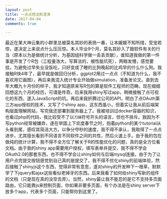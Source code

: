 ```yaml
---
layout: post
title: 一点点想法和澄清
date: 2017-04-04
comments: true

---
```

最近在某大神云集的小群里总被莫名其妙的表扬一番，让本媛媛不知所措，受宠若惊，遂决定上来说点什么压压惊。本人毕业9个月，莫名其妙入了跟软件有关的行当（原本以为是做统计分析，为基因组科学做一丢丢贡献），谁知道我做的第一件事是开发了个R包（工程量浩大，写算法的，被性能坑死），两眼发懵，感觉要挂。为避免过早失业没饭吃，只好变成了睡的比狗晚起的比鸡早的什么什么狗。我接触R快4年了，最早就是做回归分析，ggplot2用过一点点（不知道为什么，我不喜欢用它画图），再后来我混入统计专业开始做simulation，准备发论文。直到去年大概九十月份的样子，我才知道原来写R包的算是软件工程师的范畴。现在细细回想这九个月的经历，可谓是传奇。后来我用shiny写过app，稍微接触了点可视化的东西，遂入JavaScript的坑。再后来我折腾过公司的API，明白了点OAuth第三方app授权的技术，又写了个shiny app，这东西虽小，但着实让我从前后端架构层面理解网站，写完我还部署到服务器上了。我被培训过docker容器的知识，也看过php的代码，我比较受不了以`刀辣`符号开头的语言，但也不排斥。我因为不写python经常被嫌弃，遂在举国上下欢度春节之时，抱着python的某个tutorial从头看到尾，感叹其简洁大方。以争分夺秒的速度，我不得不承认，我取得了一点点进步。尤其擅长看到不同语言不同软件之间的共性，然后火速上手。由于我的包在做纯的统计计算，我不得不全方位了解关于R的性能优化的问题，真的是全方位看文档。由于我的shiny app需要用户授权，填写表单并提交，我不得不学会OAuth2.0的那套东西，也不得不学会让shiny如何与后端mysql连接。由于为了让用户点完提交按钮感觉到自己真的是提交了，我不得不优化shiny的前端体验，然后接触了shinyjs这个东西，觉得非常有意思，遂对shiny的开发种下一根草，默默学了下jquery和ajax这些看似老掉牙的东西。后来我看了如何给shiny写新的组件的文档（只是现在真的没空去弄）。当然，shiny最让我不能忍的是它不支持多页面路由，它只能靠js来控制页面，你如果非要多页面，有个办法是在shiny server下放多个app，代表多个页面，只能帮你到这里了。